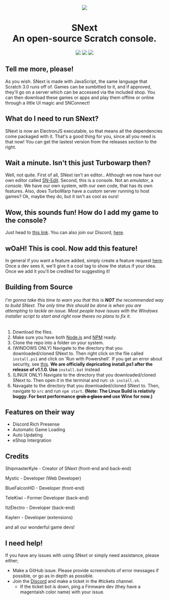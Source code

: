 <p align="center">
  <img src="https://i.imgur.com/i5CgPuX.png">
</p>

<h1 align="center">SNext<br>An open-source Scratch console.</h1>

<!-- Shields -->
<p align="center">
  <img src="https://img.shields.io/discord/839159549260333117?color=7289da&label=SNext&logo=Snext" href="https://discord.gg/XU4zK5jjMc">
  <img src="https://img.shields.io/github/last-commit/cube-enix/snext" href="https://github.com/Cube-Enix/SNext/commits/main">
  <img src="https://img.shields.io/github/issues/cube-enix/snext" href="https://github.com/Cube-Enix/SNext/issues">
</p>

## Tell me more, please!

As you wish. SNext is made with JavaScript, the same language that Scratch 3.0 runs off of. Games can be sumbitted to it, and if approved, they'll go on a server which can be accessed via the included shop. You can then download these games or apps and play them offline or online through a little UI magic and SNConnect!

## What do I need to run SNext?

SNext is now an ElectronJS executable, so that means all the dependencies come packaged with it. That's a good thing for you, since all you need is that now! You can get the lastest version from the releases section to the right.

## Wait a minute. Isn't this just Turbowarp then?

Well, not quite. First of all, SNext isn't an editor.. Although we now have our own editor called [SN-Edit](https://cube-enix.github.io/sn-edit/). Second, this is a console. Not an *emulator*, a *console*. We have our own system, with our own code, that has its own features. Also, does TurboWarp have a custom server running to host games? Ok, maybe they do, but it isn't as cool as ours!

## Wow, this sounds fun! How do I add my game to the console?

Just head to [this link](https://forms.gle/Rbt1ELbr8HPgEh2q9). You can also join our Discord, [here](https://discord.gg/mqGKmRw9MY).

## wOaH! This is cool. Now add this feature!

In general if you want a feature added, simply create a feature request [here](https://github.com/Cube-Enix/SNext/issues/new/choose). Once a dev sees it, we'll give it a cool tag to show the status if your idea. Once we add it you'll be credited for suggesting it!

## Building from Source

###### I'm gonna take this time to warn you that this is **NOT** the recommended way to build SNext. The only time this should be done is when you are attempting to tackle an issue. Most people have issues with the Windows installer script to start and right now theres no plans to fix it.
1. Download the files.
2. Make sure you have both [Node.js](https://nodejs.org/en/download/) and [NPM](https://docs.npmjs.com/downloading-and-installing-node-js-and-npm) ready.
3. Clone the repo into a folder on your system.
4. (WINDOWS ONLY)  Navigate to the directory that you downloaded/cloned SNext to. Then right click on the file called `install.ps1` and click on 'Run with Powershell'. If you get an error about security, see [this](https://www.danielengberg.com/powershell-check-execution-policy/).
<b>We are officially depricating install.ps1 after the release of v1.1.0. Use</b> `install.bat` </b>instead</b>
4. (LINUX ONLY) Navigate to the directory that you downloaded/cloned SNext to. Then open it in the terminal and run: `sh install.sh`.
5. Navagate to the directory that you downloaded/cloned SNext to. Then, navigate to `src` and run `npm start`.
**(Note: The Linux Build is relativly buggy. For best performance ~~grab a glass and~~ use Wine for now.)**
<!-- 
Please note that you'll get an error, stating that there were no files to run. **THIS IS INTENDED BEHAVIOUR. DO NOT REPORT THIS AS A BUG. SNEXT  WILL STILL COMPILE SUCCESSFULLY.** -->

## Features on their way
- Discord Rich Presense
- Automatic Game Loading
- Auto Updating
- eShop Intergration

## Credits

ShipmasterKyle - Creator of SNext (front-end and back-end)

Mystic - Developer (Web Developer)

BlueFalconHD - Developer (front-end)

TeleKiwi - Former Developer (back-end)

ItzElectro - Developer (back-end)

Kaylerr - Developer (extensions)

and all our wonderful game devs!

## I need help!

If you have any issues with using SNext or simply need assistance, please either;

- Make a GitHub issue. Please provide screenshots of error messages if possible, or go as in depth as possible.
- Join the [Discord](https://discord.gg/mqGKmRw9MY) and make a ticket in the #tickets channel.
  - If the ticket bot is down, ping a Firmware dev (they have a magentaish color name) with your issue.
